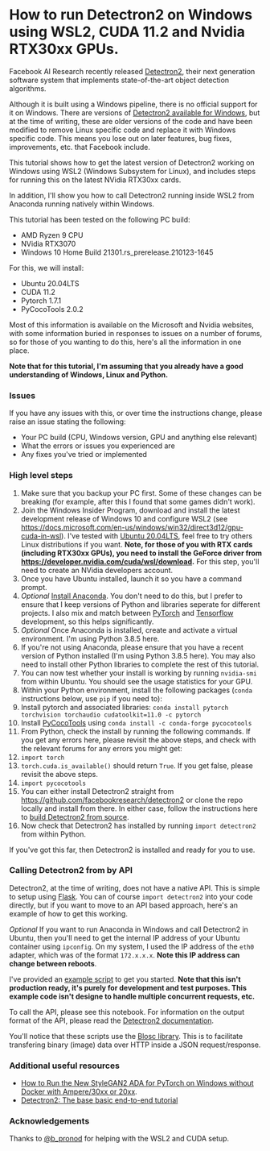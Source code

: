 # How to run Detectron2 on Windows using WSL2, CUDA 11.2 and Nvidia RTX30xx GPUs.

Facebook AI Research recently released [Detectron2](https://github.com/facebookresearch/detectron2), their next generation software system that implements state-of-the-art object detection algorithms.

Although it is built using a Windows pipeline, there is no official support for it on Windows. There are versions of [Detectron2 available for Windows](https://dgmaxime.medium.com/how-to-easily-install-detectron2-on-windows-10-39186139101c), but at the time of writing, these are older versions of the code and have been modified to remove Linux specific code and replace it with Windows specific code. This means you lose out on later features, bug fixes, improvements, etc. that Facebook include.

This tutorial shows how to get the latest version of Detectron2 working on Windows using WSL2 (Windows Subsystem for Linux), and includes steps for running this on the latest NVidia RTX30xx cards.

In addition, I'll show you how to call Detectron2 running inside WSL2 from Anaconda running natively within Windows.

This tutorial has been tested on the following PC build:

* AMD Ryzen 9 CPU
* NVidia RTX3070
* Windows 10 Home Build 21301.rs_prerelease.210123-1645

For this, we will install:

* Ubuntu 20.04LTS
* CUDA 11.2
* Pytorch 1.7.1
* PyCocoTools 2.0.2

Most of this information is available on the Microsoft and Nvidia websites, with some information buried in responses to issues on a number of forums, so for those of you wanting to do this, here's all the information in one place.

**Note that for this tutorial, I'm assuming that you already have a good understanding of Windows, Linux and Python.**

### Issues

If you have any issues with this, or over time the instructions change, please raise an issue stating the following:

* Your PC build (CPU, Windows version, GPU and anything else relevant)
* What the errors or issues you experienced are
* Any fixes you've tried or implemented

### High level steps

1. Make sure that you backup your PC first. Some of these changes can be breaking (for example, after this I found that some games didn't work).
1. Join the Windows Insider Program, download and install the latest development release of Windows 10 and configure WSL2 (see https://docs.microsoft.com/en-us/windows/win32/direct3d12/gpu-cuda-in-wsl). I've tested with [Ubuntu 20.04LTS](https://www.microsoft.com/en-gb/p/ubuntu-2004-lts/9n6svws3rx71?rtc=1#activetab=pivot:overviewtab), feel free to try others Linux distributions if you want. **Note, for those of you with RTX cards (including RTX30xx GPUs), you need to install the GeForce driver from https://developer.nvidia.com/cuda/wsl/download.** For this step, you'll need to create an NVidia developers account.
1. Once you have Ubuntu installed, launch it so you have a command prompt.
1. *Optional* [Install Anaconda](https://docs.conda.io/projects/continuumio-conda/en/latest/user-guide/install/linux.html). You don't need to do this, but I prefer to ensure that I keep versions of Python and libraries seperate for different projects. I also mix and match between [PyTorch](https://pytorch.org/) and [Tensorflow](https://www.tensorflow.org/) development, so this helps significantly. 
1. *Optional* Once Anaconda is installed, create and activate a virtual environment. I'm using Python 3.8.5 here.
1. If you're not using Anaconda, please ensure that you have a recent version of Python installed (I'm using Python 3.8.5 here). You may also need to install other Python libraries to complete the rest of this tutorial.
1. You can now test whether your install is working by running `nvidia-smi` from within Ubuntu. You should see the usage statistics for your GPU.
1. Within your Python environment, install the following packages (`conda` instructions below, use `pip` if you need to):
  1. Install pytorch and associated libraries: `conda install pytorch torchvision torchaudio cudatoolkit=11.0 -c pytorch`
  1. Install [PyCocoTools](https://anaconda.org/conda-forge/pycocotools) using `conda install -c conda-forge pycocotools`
1. From Python, check the install by running the following commands. If you get any errors here, please revisit the above steps, and check with the relevant forums for any errors you might get:
  1. `import torch`
  1. `torch.cuda.is_available()` should return `True`. If you get false, please revisit the above steps.
  1. `import pycocotools`
1. You can either install Detectron2 straight from https://github.com/facebookresearch/detectron2 or clone the repo locally and install from there. In either case, follow the instructions here to [build Detectron2 from source](https://github.com/facebookresearch/detectron2/blob/master/INSTALL.md#build-detectron2-from-source).
1. Now check that Detectron2 has installed by running `import detectron2` from within Python.

If you've got this far, then Detectron2 is installed and ready for you to use.

### Calling Detectron2 from by API

Detectron2, at the time of writing, does not have a native API. This is simple to setup using [Flask](https://pypi.org/project/Flask/). You can of course `import detectron2` into your code directly, but if you want to move to an API based approach, here's an example of how to get this working.

*Optional* If you want to run Anaconda in Windows and call Detectron2 in Ubuntu, then you'll need to get the internal IP address of your Ubuntu container using `ipconfig`. On my system, I used the IP address of the `eth0` adapter, which was of the format `172.x.x.x`. **Note this IP address can change between reboots**.

I've provided an [example script](https://github.com/markstrefford/running-detectron2-on-windows-wsl2-rtx30xx/blob/main/web-api.py) to get you started. **Note that this isn't production ready, it's purely for development and test purposes. This example code isn't designe to handle multiple concurrent requests, etc.**

To call the API, please see this notebook. For information on the output format of the API, please read the [Detectron2 documentation](https://detectron2.readthedocs.io/en/latest/tutorials/models.html).

You'll notice that these scripts use the [Blosc library](http://python-blosc.blosc.org/). This is to facilitate transfering binary (image) data over HTTP inside a JSON request/response.

### Additional useful resources

* [How to Run the New StyleGAN2 ADA for PyTorch on Windows without Docker with Ampere/30xx or 20xx](https://www.youtube.com/watch?v=BCde68k6KXg).
* [Detectron2: The base basic end-to-end tutorial](https://towardsdatascience.com/detectron2-the-basic-end-to-end-tutorial-5ac90e2f90e3)

### Acknowledgements

Thanks to [@b_pronod](https://github.com/b-pronod) for helping with the WSL2 and CUDA setup.



